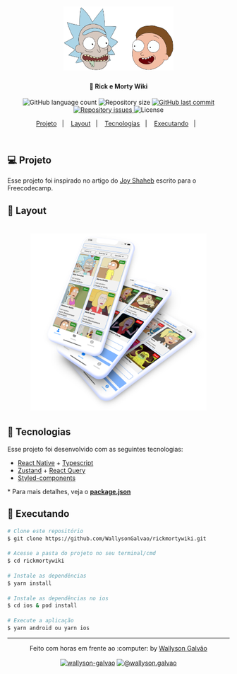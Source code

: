 <h1 align="center">
    <img alt="Logo Rick and Morty Characters Wiki" title="#rickyandmorty" src=".github/rickyandmorty.png" width="250px" />
</h1>

<h4 align="center">
  🚀 Rick e Morty Wiki
</h4>

<p align="center">
  <img alt="GitHub language count" src="https://img.shields.io/github/languages/count/WallysonGalvao/rickmortywiki">

  <img alt="Repository size" src="https://img.shields.io/github/repo-size/WallysonGalvao/rickmortywiki">

  <a href="https://github.com/WallysonGalvao/rickmortywiki/commits/main">
    <img alt="GitHub last commit" src="https://img.shields.io/github/last-commit/WallysonGalvao/rickmortywiki">
  </a>

  <a href="https://github.com/WallysonGalvao/rickmortywiki/issues">
    <img alt="Repository issues" src="https://img.shields.io/github/issues/WallysonGalvao/rickmortywiki">
  </a>

  <img alt="License" src="https://img.shields.io/badge/license-MIT-brightgreen">
</p>

<p align="center">
  <a href="#-projeto">Projeto</a>&nbsp;&nbsp;&nbsp;|&nbsp;&nbsp;&nbsp;
  <a href="#-layout">Layout</a>&nbsp;&nbsp;&nbsp;|&nbsp;&nbsp;&nbsp;
  <a href="#rocket-tecnologias">Tecnologias</a>&nbsp;&nbsp;&nbsp;|&nbsp;&nbsp;&nbsp;
  <a href="#rocket-executando">Executando</a>&nbsp;&nbsp;&nbsp;|&nbsp;&nbsp;&nbsp;
</p>
<br>

## 💻 Projeto

Esse projeto foi inspirado no artigo do [Joy Shaheb](https://www.freecodecamp.org/news/react-js-project-build-a-rick-and-morty-character-wiki/) escrito para o Freecodecamp.

## 🎨 Layout

<h1 align="center">
 <img alt="Logo Rick and Morty Characters Wiki" title="#rickyandmorty" src=".github/mockup.png" width="400px" />      
</h1>

## :rocket: Tecnologias

Esse projeto foi desenvolvido com as seguintes tecnologias:

- [React Native](https://reactnative.dev/) + [Typescript](https://www.typescriptlang.org/)
- [Zustand](https://github.com/pmndrs/zustand) + [React Query](https://react-query.tanstack.com/)
- [Styled-components](https://styled-components.com/)

\* Para mais detalhes, veja o **[package.json](./package.json)**

## :notebook: Executando

```bash
# Clone este repositório
$ git clone https://github.com/WallysonGalvao/rickmortywiki.git

# Acesse a pasta do projeto no seu terminal/cmd
$ cd rickmortywiki

# Instale as dependências
$ yarn install

# Instale as dependências no ios
$ cd ios & pod install

# Execute a aplicação
$ yarn android ou yarn ios
```

---

<p align="center">Feito com horas em frente ao :computer: by <a href="https://linkedin.com/in/wallyson-galvao" target="blank">Wallyson Galvão</a></p>
<p align="center">
<a href="https://linkedin.com/in/wallyson-galvao" target="blank"><img align="center" src="https://cdn.jsdelivr.net/npm/simple-icons@3.0.1/icons/linkedin.svg" alt="wallyson-galvao" height="25" width="25" /></a>
<a href="https://medium.com/@wallyson.galvao" target="blank"><img align="center" src="https://cdn.jsdelivr.net/npm/simple-icons@3.0.1/icons/medium.svg" alt="@wallyson.galvao" height="25" width="25" /></a>
</p>
